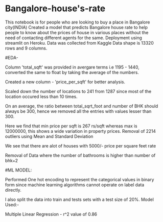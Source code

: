 # Bangalore-house's-rate
This notebook is for people who are looking to buy a place in Bangalore city(INDIA)
Created a model that predicts Bangalore house rate to help people to know about the prices of house in various places without the need of contacting different agents for the same.
Deployment using streamlit on Heroku.
Data was collected from Kaggle
Data shape is 13320 rows and 9 columns.

#EDA-

Column 'total_sqft' was provided in avergare terms i.e 1195 - 1440, converted the same to float by taking the average of the numbers.

Created a new column - 'price_per_sqft' for better analysis.

Scaled down the number of locations to 241 from 1287 since most of the location occured less than 10 times.

On an average, the ratio between total_sqrt_foot and number of BHK should always be 300, hence we removed all the entries with values lesser than 300.

Here we find that min price per sqft is 267 rs/sqft whereas max is 12000000, this shows a wide variation in property prices. Removal of 2214 outliers using Mean and Standard Deviation

We see that there are alot of houses with 5000/- price per square feet rate

Removal of Data where the number of bathrooms is higher than number of bhk+2


#ML MODEL:


Performed One hot encoding to represent the categorical values in binary form since machine learning algorithms cannot operate on label data directly.

I also split the data into train and tests sets with a test size of 20%. Model Used:-

Multiple Linear Regression - r^2 value of 0.86
